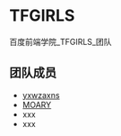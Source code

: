 # TFGIRLS
百度前端学院_TFGIRLS_团队

## 团队成员
* [yxwzaxns](http://github.com/yxwzaxns)
* [MOARY](http://github.com/MOARY)
* xxx
* xxx
